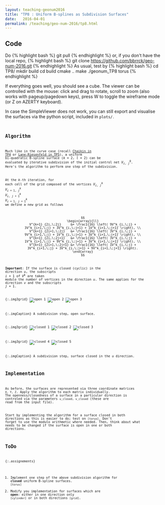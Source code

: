 ```yaml
---
layout: teaching-geonum2016
title: "TP8 : Uniform B-splines as Subdivision Surfaces"
date:   2016-04-01
permalink: /teaching/geo-num-2016/tp8.html
---
```


## Code
Do
{% highlight bash %}
git pull
{% endhighlight %}
or, if you don't have the local repo,
{% highlight bash %}
git clone https://github.com/bbrrck/geo-num-2016.git
{% endhighlight %}
As usual, test by
{% highlight bash %}
cd TP8/
mkdir build
cd build
cmake ..
make
./geonum_TP8 torus
{% endhighlight %}

If everything goes well, you should see a cube. The viewer can be controlled with the mouse: click and drag to rotate, scroll to zoom (also works with pageup/pagedown keys), press W to toggle the wireframe mode (or Z on AZERTY keyboard).

In case the SimpleViewer does not work, you can still export and visualise the surfaces via the python script, included in <code>plots/<code>.

## Algorithm
Much like in the curve case (recall [Chaikin in TP4](tp4.html) or [Lane-Riesenfeld in TP5](tp5.html)),
a uniform bi-quadratic B-spline surface ($k=2,l=2$) can be evaluated by iterative subdivision
of the initial control net $V^0_{i,\;j}$. Here's the algorithm to perform one step of the subdivision.

At the $k$-th iteration, for each cell of the grid composed of the vertices
$V^k_{i,\;j}$
$V^k_{i+1,\;j}$
$V^k_{i,\;j+1}$
$V^k_{i+1,\;j+1}$
we define a new grid as follows

$$
\begin{array}{ll}
 V^{k+1}_{2i,\;2j}     &= \frac1{16} \left( 9V^k_{i,\;j} + 3V^k_{i+1,\;j} + 3V^k_{i,\;j+1} + 1V^k_{i+1,\;j+1} \right), \\
 V^{k+1}_{2i+1,\;2j}   &= \frac1{16} \left( 3V^k_{i,\;j} + 9V^k_{i+1,\;j} + 1V^k_{i,\;j+1} + 3V^k_{i+1,\;j+1} \right), \\ 
 V^{k+1}_{2i,\;2j+1}   &= \frac1{16} \left( 3V^k_{i,\;j} + 1V^k_{i+1,\;j} + 9V^k_{i,\;j+1} + 3V^k_{i+1,\;j+1} \right), \\ 
 V^{k+1}_{2i+1,\;2j+1} &= \frac1{16} \left( 1V^k_{i,\;j} + 3V^k_{i+1,\;j} + 3V^k_{i,\;j+1} + 9V^k_{i+1,\;j+1} \right). 
\end{array}
$$

**Important**: If the surface is closed (cyclic) in the direction $u$, the subscripts $\scriptstyle i+1$ of $V^k$ are taken modulo the number of vertices in the direction $u$. The same applies for the direction $v$ and the subscripts $\scriptstyle j+1$.

{:.img3grid}
![open 1](/assets/geo-num-2016/tp8/open/1.png)
![open 2](/assets/geo-num-2016/tp8/open/2.png)
![open 3](/assets/geo-num-2016/tp8/open/3.png)

{:.imgCaption}
A subdivision step, open surface.

{:.img3grid}
![closed 1](/assets/geo-num-2016/tp8/closed/1.png)
![closed 2](/assets/geo-num-2016/tp8/closed/2.png)
![closed 3](/assets/geo-num-2016/tp8/closed/3.png)

{:.img3grid}
![closed 4](/assets/geo-num-2016/tp8/closed/4.png)
![closed 5](/assets/geo-num-2016/tp8/closed/5.png)

{:.imgCaption}
A subdivision step, surface closed in the $u$ direction.


## Implementation
As before, the surfaces are represented via three coordinate matrices <code>X, Y, Z</code>. Apply the algorithm to each matrix individually. 
The openness/closedness of a surface in a particular direction is controled via the parameters <code>u_closed, v_closed</code> (these are read from the input file).

Start by implementing the algorithm for a surface closed in both directions as this is easier to do; test on <code>[torus]</code>. Don't forget to use the modulo arithmetic where needed. Then, think about what needs to be changed if the surface is open in one or both directions.


## ToDo

{:.assignements}
1. Implement one step of the above subdivision algorithm for **closed** uniform B-spline surfaces. <code>[torus]</code>
2. Modify you implementation for surfaces which are **open**: either in one direction only <code>[cylinder]</code>
or in both directions <code>[grid]</code>.

<br />
